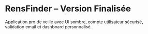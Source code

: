 # RensFinder – Version Finalisée

Application pro de veille avec UI sombre, compte utilisateur sécurisé, validation email et dashboard personnalisé.